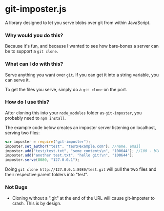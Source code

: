 # git-imposter.js
A library designed to let you serve blobs over git from within JavaScript.

### Why would you do this?
Because it's fun, and because I wanted to see how bare-bones a server can be to support a `git clone`.

### What can I do with this?
Serve anything you want over `git`. If you can get it into a string variable, you can serve it.

To get the files you serve, simply do a `git clone` on the port.

### How do I use this?

After cloning this into your `node_modules` folder as `git-imposter`, you probably need to `npm install`.

The example code below creates an imposter server listening on localhost, serving two files:
```javascript
var imposter = require("git-imposter");
imposter.set_author("test", "test@example.com"); //name, email
imposter.add("test/test.txt", "some contents\n", "100644"); //100 - blob, 644 - permissions
imposter.add("another test.txt", "hello git!\n", "100644");
imposter.serve(8080, "127.0.0.1");
```

Doing `git clone http://127.0.0.1:8080/test.git` will pull the two files and their respective parent folders into "test".

### Not Bugs
 - Cloning without a ".git" at the end of the URL will cause git-imposter to crash. This is by design.